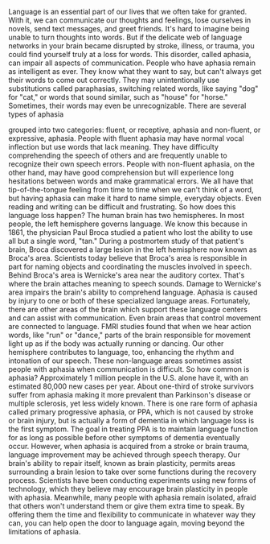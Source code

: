 
Language is an essential part of our lives
that we often take for granted.
With it, we can communicate our thoughts
and feelings,
lose ourselves in novels,
send text messages,
and greet friends.
It&#39;s hard to imagine being unable
to turn thoughts into words.
But if the delicate web of language
networks in your brain
became disrupted by stroke,
illness, or trauma,
you could find yourself truly
at a loss for words.
This disorder, called aphasia,
can impair all aspects of communication.
People who have aphasia remain
as intelligent as ever.
They know what they want to say,
but can&#39;t always get their words
to come out correctly.
They may unintentionally use
substitutions called paraphasias,
switching related words,
like saying &quot;dog&quot; for &quot;cat,&quot;
or words that sound similar,
such as &quot;house&quot; for &quot;horse.&quot;
Sometimes, their words may even be
unrecognizable.
There are several types of aphasia

grouped into two categories:
fluent, or receptive, aphasia
and non-fluent, or expressive, aphasia.
People with fluent aphasia may have
normal vocal inflection
but use words that lack meaning.
They have difficulty comprehending
the speech of others
and are frequently unable to recognize
their own speech errors.
People with non-fluent aphasia,
on the other hand,
may have good comprehension
but will experience long hesitations
between words and make grammatical errors.
We all have that tip-of-the-tongue feeling
from time to time
when we can&#39;t think of a word,
but having aphasia can make it hard
to name simple, everyday objects.
Even reading and writing can be difficult
and frustrating.
So how does this language loss happen?
The human brain has two hemispheres.
In most people, the left hemisphere
governs language.
We know this because in 1861,
the physician Paul Broca studied a patient
who lost the ability to use all 
but a single word, &quot;tan.&quot;
During a postmortem study
of that patient&#39;s brain,
Broca discovered a large lesion
in the left hemisphere
now known as Broca&#39;s area.
Scientists today believe that Broca&#39;s area
is responsible in part for naming objects
and coordinating the muscles
involved in speech.
Behind Broca&#39;s area is Wernicke&#39;s area
near the auditory cortex.
That&#39;s where the brain attaches
meaning to speech sounds.
Damage to Wernicke&#39;s area impairs the
brain&#39;s ability to comprehend language.
Aphasia is caused by injury to one or
both of these specialized language areas.
Fortunately, there are other areas
of the brain
which support these language centers
and can assist with communication.
Even brain areas that control movement
are connected to language.
FMRI studies found that when we hear
action words, like &quot;run&quot; or &quot;dance,&quot;
parts of the brain responsible
for movement light up
as if the body was actually running
or dancing.
Our other hemisphere contributes
to language, too,
enhancing the rhythm and intonation
of our speech.
These non-language areas sometimes
assist people with aphasia
when communication is difficult.
So how common is aphasia?
Approximately 1 million people
in the U.S. alone have it,
with an estimated 80,000 new cases
per year.
About one-third of stroke survivors
suffer from aphasia
making it more prevalent 
than Parkinson&#39;s disease
or multiple sclerosis,
yet less widely known.
There is one rare form of aphasia called
primary progressive aphasia, or PPA,
which is not caused by stroke
or brain injury,
but is actually a form of dementia
in which language loss 
is the first symptom.
The goal in treating PPA is to maintain
language function for as long as possible
before other symptoms of dementia
eventually occur.
However, when aphasia is acquired
from a stroke or brain trauma,
language improvement may be achieved
through speech therapy.
Our brain&#39;s ability to repair itself,
known as brain plasticity,
permits areas surrounding
a brain lesion
to take over some functions during
the recovery process.
Scientists have been conducting
experiments using new forms of technology,
which they believe may encourage brain
plasticity in people with aphasia.
Meanwhile, many people with aphasia
remain isolated,
afraid that others won&#39;t understand
them or give them extra time to speak.
By offering them the time and flexibility
to communicate in whatever way they can,
you can help open the door 
to language again,
moving beyond the limitations of aphasia.
